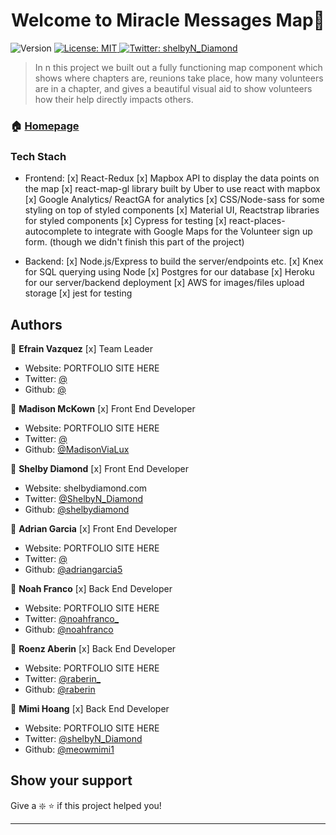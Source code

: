 <h1 align="center">Welcome to Miracle Messages Map👋</h1>
<p>
  <img alt="Version" src="https://img.shields.io/badge/version-2.0-blue.svg?cacheSeconds=2592000" />
  <a href="#" target="_blank">
    <img alt="License: MIT  " src="https://img.shields.io/badge/License-MIT  -yellow.svg" />
  </a>
  <a href="https://twitter.com/shelbyN_Diamond   " target="_blank">
    <img alt="Twitter: shelbyN_Diamond   " src="https://img.shields.io/twitter/follow/shelbyN_Diamond   .svg?style=social" />
  </a>
</p>

> In n this project we built out a fully functioning map component which shows where chapters are, reunions take place, how many volunteers are in a chapter, and gives a beautiful visual aid to show volunteers how their help directly impacts others.

### 🏠 [Homepage](https://miracle-messages-production.netlify.com/)

### Tech Stach

- Frontend:
  [x] React-Redux
  [x] Mapbox API to display the data points on the map
  [x] react-map-gl library built by Uber to use react with mapbox
  [x] Google Analytics/ ReactGA for analytics
  [x] CSS/Node-sass for some styling on top of styled components
  [x] Material UI, Reactstrap libraries for styled components
  [x] Cypress for testing
  [x] react-places-autocomplete to integrate with Google Maps for the Volunteer sign up form. (though we didn't finish this part of the project)

- Backend:
  [x] Node.js/Express to build the server/endpoints etc.
  [x] Knex for SQL querying using Node
  [x] Postgres for our database
  [x] Heroku for our server/backend deployment
  [x] AWS for images/files upload storage
  [x] jest for testing

## Authors

👤 **Efrain Vazquez**
[x] Team Leader

- Website: PORTFOLIO SITE HERE
- Twitter: [@](https://twitter.com/)
- Github: [@](https://github.com/)

👤 **Madison McKown**
[x] Front End Developer

- Website: PORTFOLIO SITE HERE
- Twitter: [@]()
- Github: [@MadisonViaLux ](https://github.com/MadisonViaLux)

👤 **Shelby Diamond**
[x] Front End Developer

- Website: shelbydiamond.com
- Twitter: [@ShelbyN_Diamond](https://twitter.com/ShelbyN_Diamond)
- Github: [@shelbydiamond](https://github.com/shelbydiamond)

👤 **Adrian Garcia**
[x] Front End Developer

- Website: PORTFOLIO SITE HERE
- Twitter: [@](https://twitter.com/)
- Github: [@adriangarcia5](https://github.com/adriangarcia5)

👤 **Noah Franco**
[x] Back End Developer

- Website: PORTFOLIO SITE HERE
- Twitter: [@noahfranco\_](https://twitter.com/noahfranco_)
- Github: [@noahfranco](https://github.com/noahfranco)

👤 **Roenz Aberin**
[x] Back End Developer

- Website: PORTFOLIO SITE HERE
- Twitter: [@raberin\_](https://twitter.com/raberin_)
- Github: [@raberin](https://github.com/raberin)

👤 **Mimi Hoang**
[x] Back End Developer

- Website: PORTFOLIO SITE HERE
- Twitter: [@shelbyN_Diamond](https://twitter.com/shelbyN_Diamond)
- Github: [@meowmimi1](https://github.com/meowmimi1)

## Show your support

Give a :sparkle: ⭐️ if this project helped you!

---
